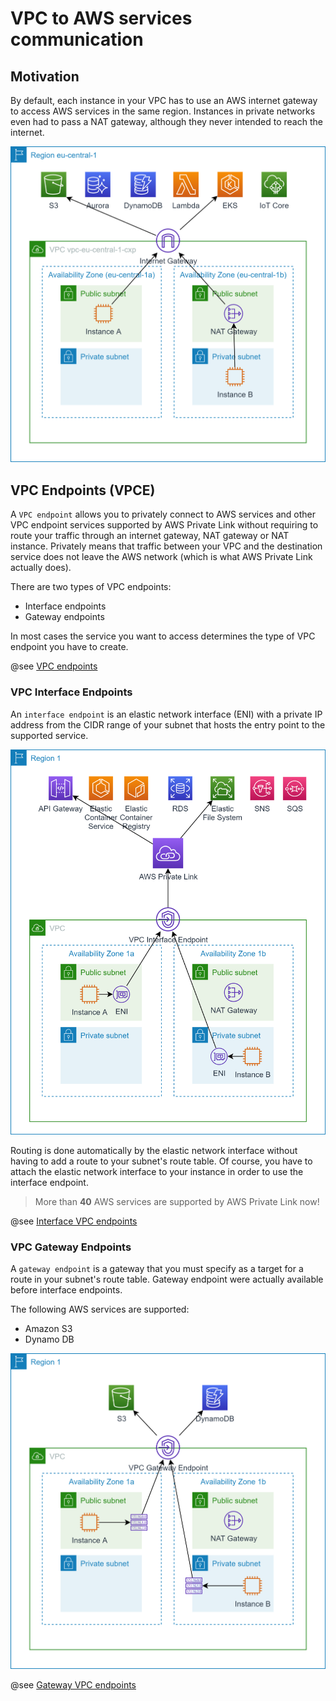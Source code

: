 # VPC to AWS services communication

## Motivation

By default, each instance in your VPC has to use an AWS internet gateway to access 
AWS services in the same region. Instances in private networks even had to pass a NAT
gateway, although they never intended to reach the internet.

![VPC 2 AWS Services](img/vpc_2_services_igw.png)

## VPC Endpoints (VPCE)

A `VPC endpoint` allows you to privately connect to AWS services and other VPC endpoint services supported by AWS Private Link
without requiring to route your traffic through an internet gateway, NAT gateway or NAT instance. 
Privately means that traffic between your VPC and the destination service does not leave the AWS network (which is what AWS Private Link actually does).

There are two types of VPC endpoints:

* Interface endpoints
* Gateway endpoints

In most cases the service you want to access determines the type of VPC endpoint you have to create.

@see [VPC endpoints](https://docs.aws.amazon.com/vpc/latest/userguide/vpc-endpoints.html)

### VPC Interface Endpoints

An `interface endpoint` is an elastic network interface (ENI) with a private IP address from the CIDR range of your subnet
that hosts the entry point to the supported service.

![VPC Interface Endpoints](img/aws_vpc_interface_endpoint.png)

Routing is done automatically by the elastic network interface without having to add a route to your subnet's route table.
Of course, you have to attach the elastic network interface to your instance in order to use the interface endpoint.

> More than __40__ AWS services are supported by AWS Private Link now!
 
@see [Interface VPC endpoints](https://docs.aws.amazon.com/vpc/latest/userguide/vpce-interface.html)

### VPC Gateway Endpoints

A `gateway endpoint` is a gateway that you must specify as a target for a route in your subnet's route table. 
Gateway endpoint were actually available before interface endpoints.

The following AWS services are supported:

* Amazon S3
* Dynamo DB

![VPC Gateway Endpoints](img/aws_vpc_gateway_endpoint.png)

@see [Gateway VPC endpoints](https://docs.aws.amazon.com/vpc/latest/userguide/vpce-gateway.html)
